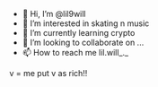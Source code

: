 - 👋 Hi, I’m @lil9will
- 👀 I’m interested in skating n music
- 🌱 I’m currently learning crypto
- 💞️ I’m looking to collaborate on ...
- 📫 How to reach me lil.will_._

v = me
put v as rich!!
